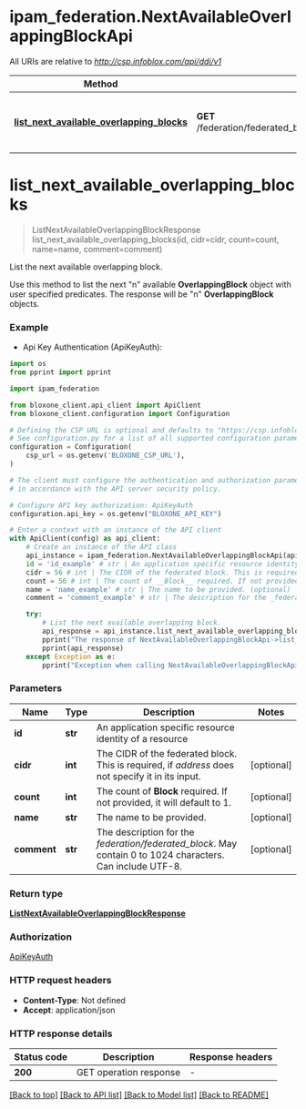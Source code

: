 # ipam_federation.NextAvailableOverlappingBlockApi

All URIs are relative to *http://csp.infoblox.com/api/ddi/v1*

Method | HTTP request | Description
------------- | ------------- | -------------
[**list_next_available_overlapping_blocks**](NextAvailableOverlappingBlockApi.md#list_next_available_overlapping_blocks) | **GET** /federation/federated_block/{id}/next_available_overlapping_block | List the next available overlapping block.


# **list_next_available_overlapping_blocks**
> ListNextAvailableOverlappingBlockResponse list_next_available_overlapping_blocks(id, cidr=cidr, count=count, name=name, comment=comment)

List the next available overlapping block.

Use this method to list the next \"n\" available __OverlappingBlock__ object with user specified predicates. The response will be \"n\" __OverlappingBlock__ objects.

### Example

* Api Key Authentication (ApiKeyAuth):
```python
import os
from pprint import pprint

import ipam_federation

from bloxone_client.api_client import ApiClient
from bloxone_client.configuration import Configuration

# Defining the CSP URL is optional and defaults to "https://csp.infoblox.com"
# See configuration.py for a list of all supported configuration parameters.
configuration = Configuration(
    csp_url = os.getenv('BLOXONE_CSP_URL'),
)

# The client must configure the authentication and authorization parameters
# in accordance with the API server security policy.

# Configure API key authorization: ApiKeyAuth
configuration.api_key = os.getenv("BLOXONE_API_KEY")

# Enter a context with an instance of the API client
with ApiClient(config) as api_client:
    # Create an instance of the API class
    api_instance = ipam_federation.NextAvailableOverlappingBlockApi(api_client)
    id = 'id_example' # str | An application specific resource identity of a resource
    cidr = 56 # int | The CIDR of the federated block. This is required, if _address_ does not specify it in its input. (optional)
    count = 56 # int | The count of __Block__ required. If not provided, it will default to 1. (optional)
    name = 'name_example' # str | The name to be provided. (optional)
    comment = 'comment_example' # str | The description for the _federation/federated_block_. May contain 0 to 1024 characters. Can include UTF-8. (optional)

    try:
        # List the next available overlapping block.
        api_response = api_instance.list_next_available_overlapping_blocks(id, cidr=cidr, count=count, name=name, comment=comment)
        pprint("The response of NextAvailableOverlappingBlockApi->list_next_available_overlapping_blocks:\n")
        pprint(api_response)
    except Exception as e:
        pprint("Exception when calling NextAvailableOverlappingBlockApi->list_next_available_overlapping_blocks: %s\n" % e)
```



### Parameters


Name | Type | Description  | Notes
------------- | ------------- | ------------- | -------------
 **id** | **str**| An application specific resource identity of a resource | 
 **cidr** | **int**| The CIDR of the federated block. This is required, if _address_ does not specify it in its input. | [optional] 
 **count** | **int**| The count of __Block__ required. If not provided, it will default to 1. | [optional] 
 **name** | **str**| The name to be provided. | [optional] 
 **comment** | **str**| The description for the _federation/federated_block_. May contain 0 to 1024 characters. Can include UTF-8. | [optional] 

### Return type

[**ListNextAvailableOverlappingBlockResponse**](ListNextAvailableOverlappingBlockResponse.md)

### Authorization

[ApiKeyAuth](../README.md#ApiKeyAuth)

### HTTP request headers

 - **Content-Type**: Not defined
 - **Accept**: application/json

### HTTP response details

| Status code | Description | Response headers |
|-------------|-------------|------------------|
**200** | GET operation response |  -  |

[[Back to top]](#) [[Back to API list]](../README.md#documentation-for-api-endpoints) [[Back to Model list]](../README.md#documentation-for-models) [[Back to README]](../README.md)


